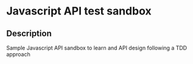 # Javascript API test sandbox

## Description
Sample Javascript API sandbox to learn and API design following a TDD approach